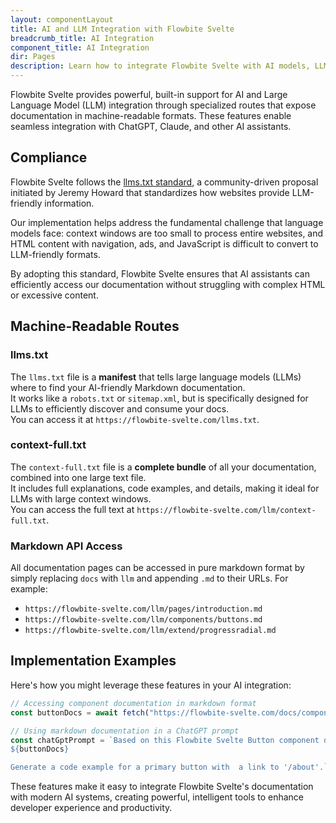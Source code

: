 ```yaml
---
layout: componentLayout
title: AI and LLM Integration with Flowbite Svelte
breadcrumb_title: AI Integration
component_title: AI Integration
dir: Pages
description: Learn how to integrate Flowbite Svelte with AI models, LLMs, and chatbots using our specialized documentation routes and markdown accessibility features
---
```


Flowbite Svelte provides powerful, built-in support for AI and Large Language Model (LLM) integration through specialized routes that expose documentation in machine-readable formats. These features enable seamless integration with ChatGPT, Claude, and other AI assistants.

## Compliance

Flowbite Svelte follows the [llms.txt standard](https://llmstxt.org/), a community-driven proposal initiated by Jeremy Howard that standardizes how websites provide LLM-friendly information.

Our implementation helps address the fundamental challenge that language models face: context windows are too small to process entire websites, and HTML content with navigation, ads, and JavaScript is difficult to convert to LLM-friendly formats.

By adopting this standard, Flowbite Svelte ensures that AI assistants can efficiently access our documentation without struggling with complex HTML or excessive content.

## Machine-Readable Routes

### llms.txt

The `llms.txt` file is a **manifest** that tells large language models (LLMs) where to find your AI-friendly Markdown documentation.  
It works like a `robots.txt` or `sitemap.xml`, but is specifically designed for LLMs to efficiently discover and consume your docs.  
You can access it at `https://flowbite-svelte.com/llms.txt`.

### context-full.txt

The `context-full.txt` file is a **complete bundle** of all your documentation, combined into one large text file.  
It includes full explanations, code examples, and details, making it ideal for LLMs with large context windows.  
You can access the full text at `https://flowbite-svelte.com/llm/context-full.txt`.

### Markdown API Access

All documentation pages can be accessed in pure markdown format by simply replacing `docs` with `llm` and appending `.md` to their URLs. For example:

- `https://flowbite-svelte.com/llm/pages/introduction.md`
- `https://flowbite-svelte.com/llm/components/buttons.md`
- `https://flowbite-svelte.com/llm/extend/progressradial.md`

## Implementation Examples

Here's how you might leverage these features in your AI integration:

```ts
// Accessing component documentation in markdown format
const buttonDocs = await fetch("https://flowbite-svelte.com/docs/components/buttons.md").then((res) => res.text());

// Using markdown documentation in a ChatGPT prompt
const chatGptPrompt = `Based on this Flowbite Svelte Button component documentation:
${buttonDocs}

Generate a code example for a primary button with  a link to '/about'.`;
```

These features make it easy to integrate Flowbite Svelte's documentation with modern AI systems, creating powerful, intelligent tools to enhance developer experience and productivity.
